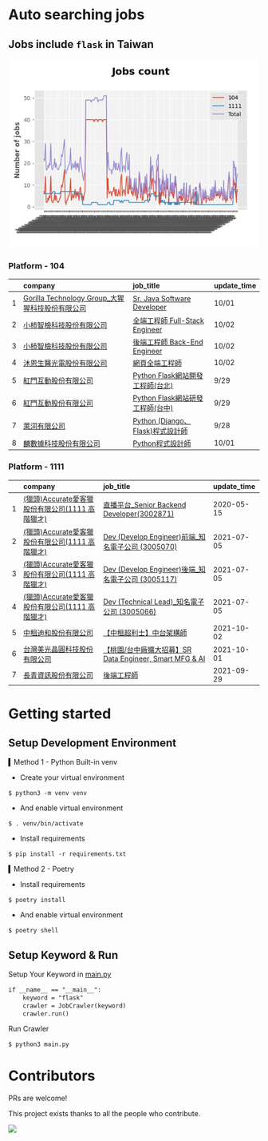 # Auto searching jobs

## Jobs include `flask` in Taiwan 

 ![image](./doc/plot_img.jpg)


### Platform - 104


|    | company                                                                                                | job_title                                                                                   | update_time   |
|---:|:-------------------------------------------------------------------------------------------------------|:--------------------------------------------------------------------------------------------|:--------------|
|  1 | [Gorilla Technology Group_大猩猩科技股份有限公司](https://www.104.com.tw/company/wilokdc?jobsource=jolist_a_date) | [Sr. Java Software Developer](https://www.104.com.tw/job/3yh2d?jobsource=jolist_a_date)     | 10/01         |
|  2 | [小柿智檢科技股份有限公司](https://www.104.com.tw/company/1a2x6bl77l?jobsource=jolist_a_date)                      | [全端工程師 Full-Stack Engineer](https://www.104.com.tw/job/71bmz?jobsource=jolist_a_date)       | 10/02         |
|  3 | [小柿智檢科技股份有限公司](https://www.104.com.tw/company/1a2x6bl77l?jobsource=jolist_a_date)                      | [後端工程師 Back-End Engineer](https://www.104.com.tw/job/71bmd?jobsource=jolist_a_date)         | 10/02         |
|  4 | [沐恩生醫光電股份有限公司](https://www.104.com.tw/company/1a2x6bkng5?jobsource=jolist_a_date)                      | [網頁全端工程師](https://www.104.com.tw/job/7cdz9?jobsource=jolist_a_date)                         | 10/02         |
|  5 | [紅門互動股份有限公司](https://www.104.com.tw/company/oh4m67k?jobsource=jolist_c_relevance)                      | [Python Flask網站開發工程師(台北)](https://www.104.com.tw/job/6xtfl?jobsource=jolist_c_relevance)    | 9/29          |
|  6 | [紅門互動股份有限公司](https://www.104.com.tw/company/oh4m67k?jobsource=jolist_c_relevance)                      | [Python Flask網站研發工程師(台中)](https://www.104.com.tw/job/6kf9h?jobsource=jolist_c_relevance)    | 9/29          |
|  7 | [萊泀有限公司](https://www.104.com.tw/company/1a2x6blg3t?jobsource=jolist_c_relevance)                       | [Python (Django、Flask)程式設計師](https://www.104.com.tw/job/7cs5e?jobsource=jolist_c_relevance) | 9/28          |
|  8 | [麟數據科技股份有限公司](https://www.104.com.tw/company/1a2x6bjpwh?jobsource=jolist_a_date)                       | [Python程式設計師](https://www.104.com.tw/job/6uj6n?jobsource=jolist_a_date)                     | 10/01         |

### Platform - 1111


|    | company                                                                    | job_title                                                                             | update_time   |
|---:|:---------------------------------------------------------------------------|:--------------------------------------------------------------------------------------|:--------------|
|  1 | [(獵頭)Accurate愛客獵股份有限公司(1111 高階獵才)](https://www.1111.com.tw/corp/69647966/) | [直播平台_Senior Backend Developer(3002871)](https://www.1111.com.tw/job/85960420/)       | 2020-05-15    |
|  2 | [(獵頭)Accurate愛客獵股份有限公司(1111 高階獵才)](https://www.1111.com.tw/corp/69647966/) | [Dev (Develop Engineer)前端_知名電子公司 (3005070)](https://www.1111.com.tw/job/97460023/)    | 2021-07-05    |
|  3 | [(獵頭)Accurate愛客獵股份有限公司(1111 高階獵才)](https://www.1111.com.tw/corp/69647966/) | [Dev (Develop Engineer)後端_知名電子公司 (3005117)](https://www.1111.com.tw/job/97460074/)    | 2021-07-05    |
|  4 | [(獵頭)Accurate愛客獵股份有限公司(1111 高階獵才)](https://www.1111.com.tw/corp/69647966/) | [Dev (Technical Lead)_知名電子公司 (3005066)](https://www.1111.com.tw/job/97459998/)        | 2021-07-05    |
|  5 | [中租迪和股份有限公司](https://www.1111.com.tw/corp/2850037/)                        | [【中租超利士】中台架構師](https://www.1111.com.tw/job/97507405/)                                 | 2021-10-02    |
|  6 | [台灣美光晶圓科技股份有限公司](https://www.1111.com.tw/corp/9622349/)                    | [【桃園/台中廠擴大招募】SR Data Engineer, Smart MFG & AI](https://www.1111.com.tw/job/97430508/) | 2021-10-01    |
|  7 | [長青資訊股份有限公司](https://www.1111.com.tw/corp/71694811/)                       | [後端工程師](https://www.1111.com.tw/job/85012186/)                                        | 2021-09-29    |



# Getting started
## Setup Development Environment
▍Method 1 - Python Built-in venv

- Create your virtual environment
```
$ python3 -m venv venv
```
- And enable virtual environment
```
$ . venv/bin/activate
```
- Install requirements
```
$ pip install -r requirements.txt 
```

▍Method 2 - Poetry
- Install requirements
```
$ poetry install
```
- And enable virtual environment
```
$ poetry shell
```

## Setup Keyword & Run

Setup Your Keyword in [main.py](./main.py#L88)
```
if __name__ == "__main__":
    keyword = "flask"
    crawler = JobCrawler(keyword)
    crawler.run()
```

Run Crawler
```
$ python3 main.py
```

# Contributors
PRs are welcome!

This project exists thanks to all the people who contribute.

<a href="https://github.com/hsuanchi/auto-search-flask-job/graphs/contributors">
  <img src="https://contrib.rocks/image?repo=hsuanchi/auto-search-flask-job"/>
</a>
